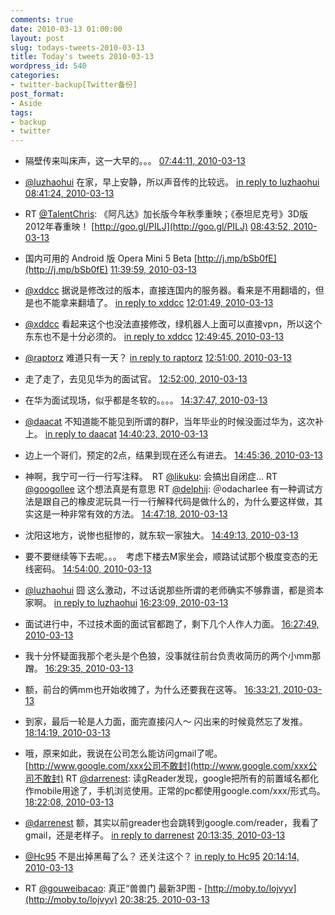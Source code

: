 ```yaml
---
comments: true
date: 2010-03-13 01:00:00
layout: post
slug: todays-tweets-2010-03-13
title: Today's tweets 2010-03-13
wordpress_id: 540
categories:
- twitter-backup[Twitter备份]
post_format:
- Aside
tags:
- backup
- twitter
---
```





  * 隔壁传来叫床声，这一大早的。。。 [07:44:11, 2010-03-13](http://twitter.com/gfrog/statuses/10396015221)





  * [@luzhaohui](http://twitter.com/luzhaohui) 在家，早上安静，所以声音传的比较远。 [in reply to luzhaohui](http://twitter.com/luzhaohui/statuses/10397239551) [08:41:24, 2010-03-13](http://twitter.com/gfrog/statuses/10398260729)





  * RT [@TalentChris](http://twitter.com/TalentChris): 《阿凡达》加长版今年秋季重映；《泰坦尼克号》3D版2012年春重映！ [http://goo.gl/PILJ](http://goo.gl/PILJ) [08:43:52, 2010-03-13](http://twitter.com/gfrog/statuses/10398357966)





  * 国内可用的 Android 版 Opera Mini 5 Beta [http://j.mp/bSb0fE](http://j.mp/bSb0fE) [11:39:59, 2010-03-13](http://twitter.com/gfrog/statuses/10405374192)





  * [@xddcc](http://twitter.com/xddcc) 据说是修改过的版本，直接连国内的服务器。看来是不用翻墙的，但是也不能拿来翻墙了。 [in reply to xddcc](http://twitter.com/xddcc/statuses/10405914118) [12:01:49, 2010-03-13](http://twitter.com/gfrog/statuses/10406213415)





  * [@xddcc](http://twitter.com/xddcc) 看起来这个也没法直接修改，绿机器人上面可以直接vpn，所以这个东东也不是十分必须的。 [in reply to xddcc](http://twitter.com/xddcc/statuses/10406314186) [12:49:45, 2010-03-13](http://twitter.com/gfrog/statuses/10407967396)





  * [@raptorz](http://twitter.com/raptorz) 难道只有一天？ [in reply to raptorz](http://twitter.com/raptorz/statuses/10407808387) [12:51:00, 2010-03-13](http://twitter.com/gfrog/statuses/10408011247)





  * 走了走了，去见见华为的面试官。 [12:52:00, 2010-03-13](http://twitter.com/gfrog/statuses/10408045699)





  * 在华为面试现场，似乎都是冬软的。。。。 [14:37:47, 2010-03-13](http://twitter.com/gfrog/statuses/10411405075)





  * [@daacat](http://twitter.com/daacat) 不知道能不能见到所谓的群P，当年毕业的时候没面过华为，这次补上。 [in reply to daacat](http://twitter.com/daacat/statuses/10408618746) [14:40:23, 2010-03-13](http://twitter.com/gfrog/statuses/10411478048)





  * 边上一个哥们，预定的2点，结果到现在还么有进去。 [14:45:36, 2010-03-13](http://twitter.com/gfrog/statuses/10411624306)





  * 神啊，我宁可一行一行写注释。　RT [@likuku](http://twitter.com/likuku): 会搞出自闭症... RT [@googollee](http://twitter.com/googollee) 这个想法真是有意思 RT [@delphij](http://twitter.com/delphij): ＠odacharlee 有一种调试方法是跟自己的橡皮泥玩具一行一行解释代码是做什么的，为什么要这样做，其实这是一种非常有效的方法。 [14:47:18, 2010-03-13](http://twitter.com/gfrog/statuses/10411671489)





  * 沈阳这地方，说惨也挺惨的，就东软一家独大。 [14:49:13, 2010-03-13](http://twitter.com/gfrog/statuses/10411724150)





  * 要不要继续等下去呢。。。　考虑下楼去M家坐会，顺路试试那个极度变态的无线密码。 [14:54:00, 2010-03-13](http://twitter.com/gfrog/statuses/10411853432)





  * [@luzhaohui](http://twitter.com/luzhaohui) 囧 这么激动，不过话说那些所谓的老师确实不够靠谱，都是资本家啊。 [in reply to luzhaohui](http://twitter.com/luzhaohui/statuses/10412869626) [16:23:09, 2010-03-13](http://twitter.com/gfrog/statuses/10414100199)





  * 面试进行中，不过技术面的面试官都跑了，剩下几个人作人力面。 [16:27:49, 2010-03-13](http://twitter.com/gfrog/statuses/10414207888)





  * 我十分怀疑面我那个老头是个色狼，没事就往前台负责收简历的两个小mm那蹭。 [16:29:35, 2010-03-13](http://twitter.com/gfrog/statuses/10414249007)





  * 额，前台的俩mm也开始收摊了，为什么还要我在这等。 [16:33:21, 2010-03-13](http://twitter.com/gfrog/statuses/10414342276)





  * 到家，最后一轮是人力面，面完直接闪人～ 闪出来的时候竟然忘了发推。 [18:14:19, 2010-03-13](http://twitter.com/gfrog/statuses/10416659180)





  * 哦，原来如此，我说在公司怎么能访问gmail了呢。 [http://www.google.com/xxx公司不敢封](http://www.google.com/xxx公司不敢封) RT [@darrenest](http://twitter.com/darrenest): 读gReader发现，google把所有的前置域名都化作mobile用途了，手机浏览使用。正常的pc都使用google.com/xxx/形式鸟。 [18:22:08, 2010-03-13](http://twitter.com/gfrog/statuses/10416832761)





  * [@darrenest](http://twitter.com/darrenest) 额，其实以前greader也会跳转到google.com/reader，我看了gmail，还是老样子。 [in reply to darrenest](http://twitter.com/darrenest/statuses/10417167875) [20:13:35, 2010-03-13](http://twitter.com/gfrog/statuses/10419463993)





  * [@Hc95](http://twitter.com/Hc95) 不是出掉黑莓了么？ 还关注这个？ [in reply to Hc95](http://twitter.com/Hc95/statuses/10419357730) [20:14:14, 2010-03-13](http://twitter.com/gfrog/statuses/10419481064)





  * RT [@gouweibacao](http://twitter.com/gouweibacao): 真正“兽兽门 最新3P图 - [http://moby.to/lojvyv](http://moby.to/lojvyv) [20:38:25, 2010-03-13](http://twitter.com/gfrog/statuses/10420138956)




